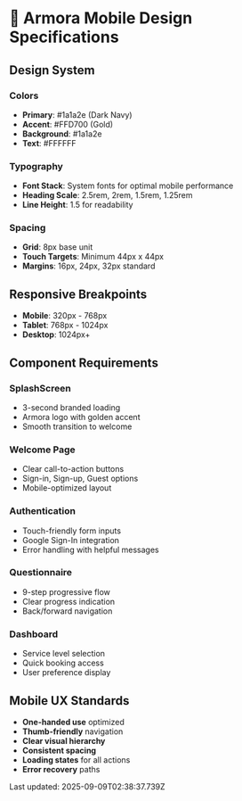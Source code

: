 # 📱 Armora Mobile Design Specifications

## Design System

### Colors
- **Primary**: #1a1a2e (Dark Navy)
- **Accent**: #FFD700 (Gold) 
- **Background**: #1a1a2e
- **Text**: #FFFFFF

### Typography
- **Font Stack**: System fonts for optimal mobile performance
- **Heading Scale**: 2.5rem, 2rem, 1.5rem, 1.25rem
- **Line Height**: 1.5 for readability

### Spacing
- **Grid**: 8px base unit
- **Touch Targets**: Minimum 44px x 44px
- **Margins**: 16px, 24px, 32px standard

## Responsive Breakpoints

- **Mobile**: 320px - 768px
- **Tablet**: 768px - 1024px
- **Desktop**: 1024px+

## Component Requirements

### SplashScreen
- 3-second branded loading
- Armora logo with golden accent
- Smooth transition to welcome

### Welcome Page  
- Clear call-to-action buttons
- Sign-in, Sign-up, Guest options
- Mobile-optimized layout

### Authentication
- Touch-friendly form inputs
- Google Sign-In integration
- Error handling with helpful messages

### Questionnaire
- 9-step progressive flow
- Clear progress indication
- Back/forward navigation

### Dashboard
- Service level selection
- Quick booking access
- User preference display

## Mobile UX Standards

- **One-handed use** optimized
- **Thumb-friendly** navigation
- **Clear visual hierarchy**
- **Consistent spacing**
- **Loading states** for all actions
- **Error recovery** paths

Last updated: 2025-09-09T02:38:37.739Z
